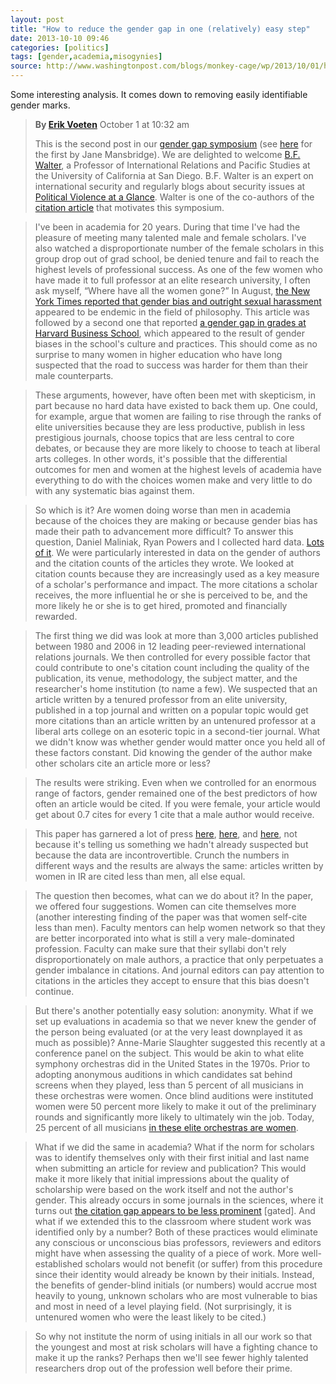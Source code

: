 ```yaml
---
layout: post
title: "How to reduce the gender gap in one (relatively) easy step"
date: 2013-10-10 09:46
categories: [politics]
tags: [gender,academia,misogynies]
source: http://www.washingtonpost.com/blogs/monkey-cage/wp/2013/10/01/how-to-reduce-the-gender-gap-in-one-relatively-easy-step/
---
```

Some interesting analysis. It comes down to removing easily
identifiable gender marks.

> **By [Erik Voeten](https://blogs.commons.georgetown.edu/erikvoeten/ "Visit Erik Voeten's website")** October 1 at 10:32 am
> 
> This is the second post in our
> [gender gap symposium](http://www.washingtonpost.com/blogs/monkey-cage/wp/2013/09/30/introducing-the-monkey-cage-gender-gap-symposium/)
> (see
> [here](http://www.washingtonpost.com/blogs/monkey-cage/wp/2013/09/30/explaining-the-gender-gap/)
> for the first by Jane Mansbridge). We are delighted to welcome
> [B.F. Walter](http://irps.ucsd.edu/faculty/faculty-directory/barbara-walter.htm),
> a Professor of International Relations and Pacific Studies at the
> University of California at San Diego. B.F. Walter is an expert on
> international security and regularly blogs about security issues at
> [Political Violence at a Glance](http://politicalviolenceataglance.org/). Walter
> is one of the co-authors of the
> [citation article](http://journals.cambridge.org/action/displayAbstract?fromPage=online&aid=8990966&fulltextType=RA&fileId=S0020818313000209)
> that motivates this symposium.

> I've been in academia for 20 years.  During that time I've had the
> pleasure of meeting many talented male and female scholars.  I've
> also watched a disproportionate number of the female scholars in
> this group drop out of grad school, be denied tenure and fail to
> reach the highest levels of professional success.  As one of the few
> women who have made it to full professor at an elite research
> university, I often ask myself, “Where have all the women gone?” In
> August,
> [the New York Times reported that gender bias and outright sexual harassment](http://www.nytimes.com/2013/08/03/arts/colin-mcginn-philosopher-to-leave-his-post.html?pagewanted=all&_r=0)
> appeared to be endemic in the field of philosophy.  This article was
> followed by a second one that reported
> [a gender gap in grades at Harvard Business School](http://www.nytimes.com/2013/09/08/education/harvard-case-study-gender-equity.html?nl=todaysheadlines&emc=edit_th_20130908&_r=0),
> which appeared to the result of gender biases in the school's
> culture and practices.  This should come as no surprise to many
> women in higher education who have long suspected that the road to
> success was harder for them than their male counterparts.

> These arguments, however, have often been met with skepticism, in
> part because no hard data have existed to back them up.  One could,
> for example, argue that women are failing to rise through the ranks
> of elite universities because they are less productive, publish in
> less prestigious journals, choose topics that are less central to
> core debates, or because they are more likely to choose to teach at
> liberal arts colleges.  In other words, it's possible that the
> differential outcomes for men and women at the highest levels of
> academia have everything to do with the choices women make and very
> little to do with any systematic bias against them.

> So which is it?  Are women doing worse than men in academia because
> of the choices they are making or because gender bias has made their
> path to advancement more difficult?  To answer this question, Daniel
> Maliniak, Ryan Powers and I collected hard data.
> [Lots of it](http://journals.cambridge.org/action/displayAbstract?fromPage=online&aid=8990966&fulltextType=RA&fileId=S0020818313000209).
> We were particularly interested in data on the gender of authors and
> the citation counts of the articles they wrote.  We looked at
> citation counts because they are increasingly used as a key measure
> of a scholar's performance and impact.  The more citations a scholar
> receives, the more influential he or she is perceived to be, and the
> more likely he or she is to get hired, promoted and financially
> rewarded.

> The first thing we did was look at more than 3,000 articles
> published between 1980 and 2006 in 12 leading peer-reviewed
> international relations journals.  We then controlled for every
> possible factor that could contribute to one's citation count
> including the quality of the publication, its venue, methodology,
> the subject matter, and the researcher's home institution (to name a
> few).  We suspected that an article written by a tenured professor
> from an elite university, published in a top journal and written on
> a popular topic would get more citations than an article written by
> an untenured professor at a liberal arts college on an esoteric
> topic in a second-tier journal.  What we didn't know was whether
> gender would matter once you held all of these factors constant.
> Did knowing the gender of the author make other scholars cite an
> article more or less?

> The results were striking.  Even when we controlled for an enormous
> range of factors, gender remained one of the best predictors of how
> often an article would be cited.  If you were female, your article
> would get about 0.7 cites for every 1 cite that a male author would
> receive.

> This paper has garnered a lot of press
> [here](http://www.economist.com/news/science-and-technology/21584316-women-may-fail-win-chairs-because-they-do-not-cite-themselves-enough-promotion),
> [here](http://chronicle.com/article/Political-Science-Is-Rife-With/141319/),
> and
> [here](http://www.insidehighered.com/news/2013/08/30/political-scientists-debate-whether-women-field-should-mimic-or-change-men),
> not because it's telling us something we hadn't already suspected
> but because the data are incontrovertible.  Crunch the numbers in
> different ways and the results are always the same: articles written
> by women in IR are cited less than men, all else equal.

> The question then becomes, what can we do about it?  In the paper,
> we offered four suggestions.  Women can cite themselves more
> (another interesting finding of the paper was that women self-cite
> less than men).  Faculty mentors can help women network so that they
> are better incorporated into what is still a very male-dominated
> profession.  Faculty can make sure that their syllabi don't rely
> disproportionately on male authors, a practice that only perpetuates
> a gender imbalance in citations.  And journal editors can pay
> attention to citations in the articles they accept to ensure that
> this bias doesn't continue.

> But there's another potentially easy solution: anonymity. What if we
> set up evaluations in academia so that we never knew the gender of
> the person being evaluated (or at the very least downplayed it as
> much as possible)?  Anne-Marie Slaughter suggested this recently at
> a conference panel on the subject.  This would be akin to what elite
> symphony orchestras did in the United States in the 1970s.  Prior to
> adopting anonymous auditions in which candidates sat behind screens
> when they played, less than 5 percent of all musicians in these
> orchestras were women.  Once blind auditions were instituted women
> were 50 percent more likely to make it out of the preliminary rounds
> and significantly more likely to ultimately win the job.  Today, 25
> percent of all musicians
> [in these elite orchestras are women](http://ideas.repec.org/p/nbr/nberwo/5903.html).

> What if we did the same in academia?  What if the norm for scholars
> was to identify themselves only with their first initial and last
> name when submitting an article for review and publication?  This
> would make it more likely that initial impressions about the quality
> of scholarship were based on the work itself and not the author's
> gender.  This already occurs in some journals in the sciences, where
> it turns out
> [the citation gap appears to be less prominent](http://www.jstor.org/discover/10.2307/29775599?uid=3739560&uid=2&uid=4&uid=3739256&sid=21102664048041)
> [gated].  And what if we extended this to the classroom where
> student work was identified only by a number?  Both of these
> practices would eliminate any conscious or unconscious bias
> professors, reviewers and editors might have when assessing the
> quality of a piece of work.  More well-established scholars would
> not benefit (or suffer) from this procedure since their identity
> would already be known by their initials.  Instead, the benefits of
> gender-blind initials (or numbers) would accrue most heavily to
> young, unknown scholars who are most vulnerable to bias and most in
> need of a level playing field.  (Not surprisingly, it is untenured
> women who were the least likely to be cited.)

> So why not institute the norm of using initials in all our work so
> that the youngest and most at risk scholars will have a fighting
> chance to make it up the ranks?  Perhaps then we'll see fewer highly
> talented researchers drop out of the profession well before their
> prime.


